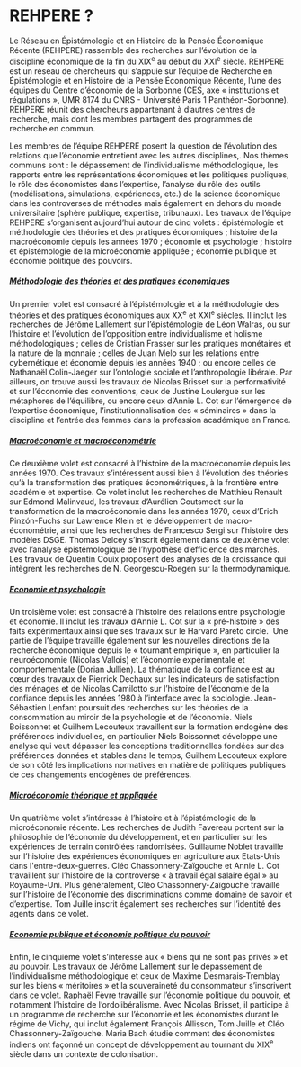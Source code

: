 # REHPERE ?

Le Réseau en Épistémologie et en Histoire de la Pensée Économique Récente (REHPERE) rassemble des recherches sur l’évolution de la discipline économique de la fin du XIX<sup>e</sup> au début du XXI<sup>e</sup> siècle. REHPERE est un réseau de chercheurs qui s’appuie sur l’équipe de Recherche en Épistémologie et en Histoire de la Pensée Économique Récente, l’une des équipes du Centre d’économie de la Sorbonne (CES, axe « institutions et régulations », UMR 8174 du CNRS - Université Paris 1 Panthéon-Sorbonne). REHPERE réunit des chercheurs appartenant à d’autres centres de recherche, mais dont les membres partagent des programmes de recherche en commun.

Les membres de l’équipe REHPERE posent la question de l’évolution des relations que l’économie entretient avec les autres disciplines,. Nos thèmes communs sont : le dépassement de l’individualisme méthodologique, les rapports entre les représentations économiques et les politiques publiques, le rôle des économistes dans l’expertise, l’analyse du rôle des outils (modélisations, simulations, expériences, etc.) de la science économique dans les controverses de méthodes mais également en dehors du monde universitaire (sphère publique, expertise, tribunaux).
Les travaux de l’équipe REHPERE s’organisent aujourd’hui autour de cinq volets : épistémologie et méthodologie des théories et des pratiques économiques ; histoire de la macroéconomie depuis les années 1970 ; économie et psychologie ; histoire et épistémologie de la microéconomie appliquée ; économie publique et économie politique des pouvoirs.

<div>
<div class="card">
  <div class="card-header" id="headingZero">
      <a data-toggle="collapse" href="#collapseZero" >
       <h5><i class="fas fa-chevron-circle-right"></i> Méthodologie des théories et des pratiques économiques </h5>
      </a>
  </div>
  <div id="collapseZero" class="collapse" aria-labelledby="headingZero">
    <div class="card-body">
       <p>
        Un premier volet est consacré à l’épistémologie et à la méthodologie des théories et des pratiques économiques aux XX<sup>e</sup> et XXI<sup>e</sup> siècles. Il inclut les recherches de Jérôme Lallement sur l’épistémologie de Léon Walras, ou sur l’histoire et l’évolution de l’opposition entre individualisme et holisme méthodologiques ; celles de Cristian Frasser sur les pratiques monétaires et la nature de la monnaie ; celles de Juan Melo sur les relations entre cybernétique et économie depuis les années 1940 ; ou encore celles de Nathanaël Colin-Jaeger sur l’ontologie sociale et l’anthropologie libérale. Par ailleurs, on trouve aussi les travaux de Nicolas Brisset sur la performativité et sur l’économie des conventions, ceux de Justine Loulergue sur les métaphores de l’équilibre, ou encore ceux d’Annie L. Cot sur l’émergence de l’expertise économique, l’institutionnalisation des « séminaires » dans la discipline et l’entrée des femmes dans la profession académique en France. 
       </p>
    </div>
  </div>
</div>

<div class="card">
  <div class="card-header" id="headingOne">
      <a data-toggle="collapse" href="#collapseOne" >
       <h5><i class="fas fa-chevron-circle-right"></i> Macroéconomie et macroéconométrie </h5>
      </a>
  </div>
  <div id="collapseOne" class="collapse" aria-labelledby="headingOne">
    <div class="card-body">
       <p>
        Ce deuxième volet est consacré à l’histoire de la macroéconomie depuis les années 1970. Ces travaux s’intéressent aussi bien à l’évolution des théories qu’à la transformation des pratiques économétriques, à la frontière entre académie et expertise. Ce volet inclut les recherches de Matthieu Renault sur Edmond Malinvaud, les travaux d’Aurélien Goutsmedt sur la transformation de la macroéconomie dans les années 1970, ceux d’Erich Pinzón-Fuchs sur Lawrence Klein et le développement de macro-économétrie, ainsi que les recherches de Francesco Sergi sur l’histoire des modèles DSGE. Thomas Delcey s’inscrit également dans ce deuxième volet avec l’analyse épistémologique de l’hypothèse d’efficience des marchés.  Les travaux de Quentin Couix proposent des analyses de la croissance qui intègrent les recherches de N. Georgescu-Roegen sur la thermodynamique.
       </p>
    </div>
  </div>
</div>

<div class="card">
  <div class="card-header" id="headingTwo">
      <a data-toggle="collapse" href="#collapseTwo" >
       <h5><i class="fas fa-chevron-circle-right"></i> Economie et psychologie</h5>
      </a>
  </div>
  <div id="collapseTwo" class="collapse" aria-labelledby="headingTwo">
    <div class="card-body">
      <p>
      Un troisième volet est consacré à l’histoire des relations entre psychologie et économie. Il inclut les travaux d’Annie L. Cot sur la « pré-histoire » des faits expérimentaux ainsi que ses travaux sur le Harvard Pareto circle.  Une partie de l’équipe travaille également sur les nouvelles directions de la recherche économique depuis le « tournant empirique », en particulier la neuroéconomie (Nicolas Vallois) et l’économie expérimentale et comportementale (Dorian Jullien). La thématique de la confiance est au cœur des travaux de Pierrick Dechaux sur les indicateurs de satisfaction des ménages et  de Nicolas Camilotto sur l’histoire de l’économie de la confiance depuis les années 1980 à l’interface avec la sociologie. Jean-Sébastien Lenfant poursuit des recherches sur les théories de la consommation au miroir de la psychologie et de l’économie. Niels Boissonnet et Guilhem Lecouteux travaillent sur la formation endogène des préférences individuelles, en particulier Niels Boissonnet développe une analyse qui veut dépasser les conceptions traditionnelles fondées sur des préférences données et stables dans le temps, Guilhem Lecouteux explore de son côté les implications normatives en matière de politiques publiques de ces changements endogènes de préférences.
      </p>
    </div>
  </div>
</div>

<div class="card">
  <div class="card-header" id="headingThree">
      <a data-toggle="collapse" href="#collapseThree" >
       <h5><i class="fas fa-chevron-circle-right"></i> Microéconomie théorique et appliquée </h5>
      </a>
  </div>
  <div id="collapseThree" class="collapse" aria-labelledby="headingThree">
    <div class="card-body">
      <p>
        Un quatrième volet s’intéresse à l’histoire et à l’épistémologie de la microéconomie récente. Les recherches de Judith Favereau portent sur la philosophie de l’économie du développement, et en particulier sur les expériences de terrain contrôlées randomisées. Guillaume Noblet travaille sur l’histoire des expériences économiques en agriculture aux Etats-Unis dans l'entre-deux-guerres. Cléo Chassonnery-Zaïgouche et Annie L. Cot travaillent sur l’histoire de la controverse « à travail égal salaire égal » au Royaume-Uni. Plus généralement, Cléo Chassonnery-Zaïgouche travaille sur l’histoire de l’économie des discriminations comme domaine de savoir et d’expertise. Tom Juille inscrit également ses recherches sur l’identité des agents dans ce volet. 
      </p>
    </div>
  </div>
</div>

<div class="card">
  <div class="card-header" id="headingFour">
      <a data-toggle="collapse" href="#collapseFour" >
       <h5><i class="fas fa-chevron-circle-right"></i> Economie publique et économie politique du pouvoir </h5>
      </a>
  </div>
  <div id="collapseFour" class="collapse" aria-labelledby="headingFour">
    <div class="card-body">
      <p>
        Enfin, le cinquième volet s’intéresse aux « biens qui ne sont pas privés » et au pouvoir. Les travaux de Jérôme Lallement sur le dépassement de l’individualisme méthodologique et ceux de Maxime Desmarais-Tremblay sur les biens « méritoires » et la souveraineté du consommateur s’inscrivent dans ce volet. Raphaël Fèvre travaille sur l’économie politique du pouvoir, et notamment l’histoire de l’ordolibéralisme. Avec Nicolas Brisset, il participe à un programme de recherche sur l’économie et les économistes durant le régime de Vichy, qui inclut également François Allisson, Tom Juille et Cléo Chassonnery-Zaïgouche. Maria Bach étudie comment des économistes indiens ont façonné un concept de développement au tournant du XIX<sup>e</sup> siècle dans un contexte de colonisation.
      </p>
    </div>
  </div>
</div>
</div>
